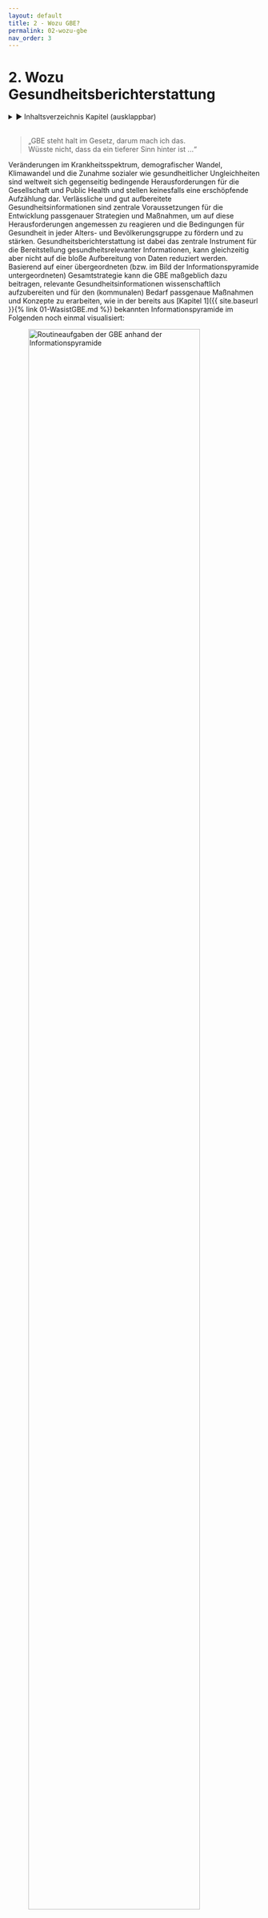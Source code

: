 ```yaml
---
layout: default
title: 2 - Wozu GBE?
permalink: 02-wozu-gbe
nav_order: 3
---
```

# 2. Wozu Gesundheitsberichterstattung
<details markdown="block"> 
  <summary> 
      &#9658; Inhaltsverzeichnis Kapitel (ausklappbar) 
  </summary>
 
1. TOC
{:toc}
 </details>
<br>
 
> „GBE steht halt im Gesetz, darum mach ich das.  
> Wüsste nicht, dass da ein tieferer Sinn hinter ist ...“

Veränderungen im Krankheitsspektrum, demografischer Wandel, Klimawandel
und die Zunahme sozialer wie gesundheitlicher Ungleichheiten sind
weltweit sich gegenseitig bedingende Herausforderungen für die
Gesellschaft und Public Health und stellen keinesfalls eine erschöpfende
Aufzählung dar. Verlässliche und gut aufbereitete
Gesundheitsinformationen sind zentrale Voraussetzungen für die
Entwicklung passgenauer Strategien und Maßnahmen, um auf diese
Herausforderungen angemessen zu reagieren und die Bedingungen für
Gesundheit in jeder Alters- und Bevölkerungsgruppe zu fördern und zu
stärken. Gesundheitsberichterstattung ist dabei das zentrale Instrument
für die Bereitstellung gesundheitsrelevanter Informationen, kann
gleichzeitig aber nicht auf die bloße Aufbereitung von Daten reduziert
werden. Basierend auf einer übergeordneten (bzw. im Bild der
Informationspyramide untergeordneten) Gesamtstrategie kann die GBE
maßgeblich dazu beitragen, relevante Gesundheitsinformationen
wissenschaftlich aufzubereiten und für den (kommunalen) Bedarf
passgenaue Maßnahmen und Konzepte zu erarbeiten, wie in der bereits aus
[Kapitel 1]({{ site.baseurl }}{% link 01-WasistGBE.md %}) bekannten Informationspyramide im Folgenden noch einmal
visualisiert:

 <figure>
  <img src="./media/AOE-2520-Booksprints-11" alt="Routineaufgaben der GBE anhand der Informationspyramide" style="width:90%">
  <figcaption>Abbildung 2: Routineaufgaben der GBE anhand der Informationspyramide (erweiterte Darstellung nach Verschuuren, van Oers 2019)
</figcaption>
</figure> 


## 2.1. GBE als Instrument der wissenschaftlichen Politikberatung

Gesundheitsberichterstattung gibt nicht nur einen Überblick über die
gesundheitliche Lage der Bevölkerung, sie dient auch explizit der
Analyse von Problemlagen und dem Aufzeigen von Handlungsbedarfen und im
Idealfall von Handlungsoptionen (Starke et al. 2019). In den letzten 35
Jahren hat sich die GBE damit zu einem zentralen Element
gesundheitspolitischer Entscheidungen sowie zu einer wesentlichen
Grundlage für partizipative Prozesse entwickelt (Brand, Michelsen 2007).
Auf Bundes-, Landes- und kommunaler Ebene dient die GBE als Instrument
der wissenschaftlichen Politikberatung und ist wichtige Ausgangsbasis
für die Gesundheitsplanung (siehe auch [Kapitel 7]({{ site.baseurl }}{% link 07-Planung.md %})). Dieses umfangreiche
Aufgaben- und Funktionsprofil wird häufig anhand des
gesundheitspolitischen Planungsmodells der „Public Health Trias“
(Institute of Medicine (U.S.) 1988) bzw. dem darauf basierenden „Public
Health Action Cycle“ (PHAC) beschrieben (Rosenbrock 1995) und ist in
Abbildung 3 dargestellt.
 <figure>
  <img src="./media/AOE-2520-Booksprints-03.png" alt="Abbildung 3: Public Health Action Cycle" style="width:60%">
  <figcaption>Abbildung 3: „Public Health Action Cycle“ (eigene Darstellung nach Rosenbrock 1995 und Institute of Medicine (U.S.) 1988)
</figcaption>
</figure> 

Ausgangspunkt des als Kreislauf angelegten Modells ist die in der Praxis
nicht immer gegebene Voraussetzung, dass die (gesundheitliche)
Ausgangssituation zunächst in möglichst vielen ihrer sozialen,
epidemiologischen sowie medizinischen Aspekten skizziert werden muss,
bevor passende Handlungsoptionen, Strategien und Maßnahmen zur
Verbesserung der gesundheitlichen Lage oder zur Reduktion
gesundheitlicher Ungleichheiten eruiert und umgesetzt werden können
(Rosenbrock 1995). In Form einer umfangreichen Bestands- und
Bedarfsanalyse **(Assessment)** liefern die im Rahmen der GBE
aufbereiteten und kontextualisierten Daten die zentrale Grundlage für
die Maßnahmenplanung und Entwicklung von Zielvorstellungen **(Policy
Formulation)**, was gerade in Zeiten knapper Ressourcen für die im
Modell folgende Implementierung von Maßnahmen **(Assurance)** von
zentraler Bedeutung ist. Letzteres impliziert auch, dass die Wirkungen
der umgesetzten Strategien und Maßnahmen in geeigneter Form gemessen und
bewertet werden müssen **(Evaluation)**, was idealerweise wiederum in
einem Re-Assessment der (gesundheitlichen) Ausgangssituation mündet. In
der Theorie soll dieser spiralförmige Verlauf dazu führen, dass sich die
Public-Health-Praxis immer besser an die zugrunde liegenden Probleme und
Herausforderungen anpasst und damit kontinuierlich wirksamer werden soll
(Rosenbrock 1995). In der Realität geht die GBE meist weit weniger
idealtypisch zyklisch und stets progressiv vonstatten. Das
verkompliziert die Arbeit in der GBE, es macht sie gleichzeitig aber
auch abwechslungsreich und spannend. So kann die Rolle der GBE bezüglich
der einzelnen Phasen des PHAC unterschiedlich sein (Brand, Michelsen
2007): Die Berichterstattung kann sich auf ihr Kerngeschäft des
Assessments und gegebenenfalls der Evaluation beschränken, sie kann
ebenso bei der Entwicklung passender Handlungsoptionen sowie der
Implementierung geeigneter Maßnahmen behilflich sein. Auch ihr Beitrag
bei der Ermittlung des Handlungsbedarfs kann unterschiedlich aussehen:
So kann es der GBE obliegen, prioritäre Handlungsfelder zu
identifizieren (Brand, Evans 1998), sie kann aber auch vor allem dazu
beitragen, Entscheidungsbedarfe in bestimmten Problemfeldern aufzuzeigen
(Kuhn 2005). In der Praxis ist die Beantwortung dieser Fragen oft von
den jeweiligen Rahmenbedingungen sowie der strukturellen Einbindung der
GBE in die Kommunalverwaltung abhängig, worauf in [Kapitel 3]({{ site.baseurl }}{% link 03-GBEStrukturen.md %}) noch
genauer eingegangen wird.

Erschwerend kommt hinzu, dass auch die Auswahl der zu bearbeitenden
Themen und Probleme selbst sowie deren Ursachenzuschreibung und
entsprechende Lösungsansätze von unterschiedlichen Interessens- und
Machtkonstellationen auf Umsetzungsebene bzw. im Interventionsfeld
abhängig sind (Kühn 1993, zit. nach Rosenbrock 1995). Schon allein
deswegen kann und sollte Gesundheitsberichterstattung nicht nebenbei im
„stillen Kämmerlein“ vonstattengehen, sondern sollte, wenn möglich,
von Anfang an als Gemeinschaftsaufgabe verstanden werden, die im
Idealfall auf mehrere Schultern verteilt wird und unterschiedliche
Perspektiven berücksichtigt (siehe auch [Kapitel 5]({{ site.baseurl }}{% link 05-IntegrierteGBE.md %}) und [Kapitel 6]({{ site.baseurl }}{% link 06-VernetzunginderGBE.md %})).

Entsprechend dieser komplexen Zusammenhänge gibt es auch eine ganze
Bandbreite unterschiedlicher Entstehungshintergründe und Ziele der GBE,
die im Folgenden skizziert werden.

## 2.2. Entstehungshintergründe und Ziele der GBE 

Vor der Erstellung eines Gesundheitsberichtes ist die Frage, warum und
für wen der Bericht erstellt wird, jedes Mal gründlich zu reflektieren.
Aus den Antworten leiten sich unter anderem der Umfang des Berichts und
der Sprachstil, aber auch die Mitwirkenden am Bericht und insbesondere
die Handlungsempfehlungen und die Zeitplanung ab. Auf den
unterschiedlichen administrativen Ebenen (Bund, Länder, Kommunen) gibt
es stark variierende Anlässe zur Erstellung von Gesundheitsberichten.
Anlässe für kommunale Gesundheitsberichte können beispielsweise eine
Grundlage sein für

1.  **Meinungsbildung und Entscheidungsfindung auf der jeweiligen
    politischen Ebene, beispielsweise dem Kreistag oder der
    Stadtverordnetenversammlung:**  
    Oftmals hat diese Form der Berichterstattung das Ziel, Ressourcen zu
    steuern, zum Beispiel, um universelle Maßnahmen im Sinne des
    „proportionate universalism“ an kommunale Bedarfe anzupassen
    (Marmot 2010), oder um die Bewilligung bzw. Beendigung konkreter
    Maßnahmen voranzutreiben, beispielsweise Personalstellen oder
    Sachmittel.  
    *Beispiel: Bewilligung eines Projektes zur Förderung der
    wohnortnahen sektorenübergreifenden medizinisch-pflegerischen
    Versorgung*

2.  **Meinungsbildung und Entscheidungsfindung auf der Fachebene,
    beispielsweise der kommunalen AG Suchtprävention:**  
    Diese Form der Berichterstattung zielt häufig auf eine
    Evidenzbasierung fachlicher Empfehlungen ab, um den eigenen
    Erfahrungshorizont aus der täglichen Arbeit durch einen
    Faktencheck zu erweitern.  
    *Beispiel: Handlungsempfehlung für die kommunale Suchtprävention
    der örtlichen Arbeitsgemeinschaft Suchtprävention*
3.  **die Festlegung kommunaler Gesundheitsziele/prioritärer
    Handlungsfelder, zum Beispiel in kommunalen
    Gesundheitskonferenzen:**  
    Die Verständigung unter den (kommunalen) Akteuren und Akteurinnen
    und die Formulierung gemeinsamer Ziele kann durch einen
    Gesundheitsbericht entscheidende Anstöße erhalten. Weitergehend
    kann die GBE dazu beitragen, prioritäre Handlungsfelder an den
    kleinräumig oftmals sehr unterschiedlichen Bedarfen und
    Bedürfnissen auszurichten, um für mehr gesundheitliche
    Chancengerechtigkeit zu sorgen.  
    *Beispiel: Eine kleinräumige Bedürfnisanalyse zeigt
    Unterstützungsbedarf für mobilitätseingeschränkte ältere Menschen
    bei sozialen und gesundheitsfördernden Aktivitäten. Das kommunale
    Gesundheitsziel: „Die körperliche Aktivität und Teilhabe an der
    Gesellschaft bei älteren Menschen ist gestärkt“ wird festgelegt.*
4.  **die Messung der Zielerreichung eines Gesundheitszieles:**  
    Diese Berichtsform zielt auf die Evaluation von Maßnahmen
    hinsichtlich der Erreichung eines konkreten Gesundheitszieles
    ab.  
    *Beispiel: Die GBE erhält den Auftrag herauszufinden, wie sich die
    gesundheitliche Lage zehn Jahre nach Einführung eines
    Gesundheitszieles entwickelt hat.*
5.  **die kommunale Beteiligung bei der Versorgungsplanung:**  
    Das Ziel dieser GBE-Form ist, neben der Lage auch die
    Zuständigkeiten und Gestaltungsmöglichkeiten der kommunalen
    Akteure und Akteurinnen transparent zu machen.  
    *Beispiel: Die hausärztliche Versorgungsstruktur in den Gemeinden
    und kleineren Städten und die verschiedenen Fördermöglichkeiten
    und deren Nutzung werden aufgezeigt.*
6.  **die Bereitstellung** **gesicherter und unabhängiger
    Informationen für die Bevölkerung, die Fachöffentlichkeit sowie
    Entscheidungsträger und Entscheidungsträgerinnen zu
    gesundheitspolitisch bedeutsamen Entwicklungen:**  
    Diese Berichtsform zielt darauf ab, den Prozess der demokratischen
    Willensbildung in der Gesellschaft zu unterstützen.  
    *Beispiel: eine anlassbezogene Berichterstattung zur „Gesundheit
    bei Asylsuchenden“*

Aus der kurzen und sicher nicht vollständigen Aufzählung soll
ersichtlich werden, dass Gesundheitsberichte aus unterschiedlichen
Kontexten heraus entstehen, was gerade Neulinge im Berufsfeld vor nicht
unerhebliche Herausforderungen stellen kann (Weiteres hierzu auch in
[Kapitel 6]({{ site.baseurl }}{% link 06-VernetzunginderGBE.md %})). Damit ein Gesundheitsbericht nicht das Dasein eines
„zahnlosen“, ungelesen in Schubladen vegetierenden Papiertigers
fristet, sollte die Auftragslage frühestmöglich geklärt sein. GBE dient
im Idealfall in erster Linie der Unterstützung einer evidenzinformierten
Entscheidungsfindung. Damit dies gelingen kann, ist eine (politische)
Legitimation der Berichterstattung erforderlich. Hierfür ist es
essenziell, zu klären, „wer“ die Gesundheitsberichterstattung auf
kommunaler Ebene „zu welchem Zweck“ beauftragt hat.

Aufträge, einen Gesundheitsbericht zu erstellen, können sowohl von der
fachlichen Ebene als auch intersektoral veranlasst werden sowie „intern“
oder „extern“ vergeben werden. Gerade bei einer internen Auftragsvergabe
müssen Themen und Berichtsschwerpunkte gut abgestimmt werden. Dies ist
insbesondere dann der Fall, wenn Gesundheitsberichte als Auftrag von
„oben“ aus der Verwaltungsleitung oder der Politik kommen und zur
Umsetzung intern an die Fachebene vergeben werden. In [Kapitel 3]({{ site.baseurl }}{% link 03-GBEStrukturen.md %}) wird
auch noch einmal genauer auf die hierfür relevanten ÖGD-Strukturen
eingegangen.

## 2.3. Determinanten von Gesundheit zur Kontextualisierung der Upstream-Perspektive in der GBE 

Im Idealfall hat die GBE einen klar formulierten (politischen) Auftrag
und kann auf einen entsprechenden Outcome fokussieren. Gerade wenn die
GBE als Grundlage politischer Entscheidungsfindung dienen soll, reicht
es nicht aus, wenn sie sich vor allem auf Datengenerierung,
-aufbereitung und -interpretation fokussiert und lediglich den
Gesundheits- und Krankheitszustand unterschiedlicher Bevölkerungsgruppen
beschreibt. Oftmals müssen darüber hinaus auch verhaltens- und
verhältnisbezogene Faktoren berücksichtigt werden, die unterschiedliche
Auswirkungen auf Gesundheit und Wohlbefinden der Bevölkerung haben
können. Ziel einer solchen **Kontextualisierung** ist es, diejenigen
Bedingungen und Strukturen zu identifizieren, die entweder einen großen
Einfluss auf die Bevölkerungsgesundheit haben oder mit verhältnismäßig
einfachen Mitteln verändert werden könnten. Damit richtet GBE – wie auch
der Public-Health-Bereich insgesamt – den Blick vor allem auf die
grundlegenden **Determinanten von Gesundheit**, indem sie den Blick
„flussaufwärts“ orientiert, um den komplexen Zusammenhang von
Gesundheit und gesundheitlichen Rahmenbedingungen abbilden zu können.

Gesundheit wird von Menschen in ihrer alltäglichen Umwelt geschaffen und
gelebt: dort, wo sie spielen, lernen, arbeiten und lieben – kurz, dort
wo Leben, Arbeit und Alltag stattfinden (WHO 1986). Gleichzeitig
benötigt ein Großteil der krankheitsauslösenden Faktoren Jahre bis
Jahrzehnte, bis eine Krankheit entsteht oder gar zum Tode führt. Dieser
Prozess erfolgt oftmals leise, manchmal sogar gänzlich unbemerkt, und
erhält infolgedessen häufig wenig Aufmerksamkeit. Eine Metapher hierfür
ist das in zahlreichen Varianten erzählte Flussbild der
Public-Health-Parabel:

> „Ein Arzt steht am Ufer eines schnell fließenden Flusses und hört die
> verzweifelten Schreie einer ertrinkenden Frau. Er springt ins Wasser,
> holt die Frau heraus und beginnt die künstliche Beatmung. Als sie
> gerade anfängt zu atmen, hört er einen weiteren Hilfeschrei. Der Arzt
> springt abermals ins Wasser und holt einen weiteren Ertrinkenden,
> trägt ihn ans Ufer und beginnt mit der künstlichen Beatmung. Und als
> der gerade zu atmen anfängt, hört er einen weiteren Hilferuf ... Das
> geht immer weiter und weiter in endlosen Wiederholungen. Der Arzt ist
> so sehr damit beschäftigt, ertrinkende Menschen herauszuholen und
> wieder zu beleben, dass er keine Zeit findet, stromaufwärts hinter der
> Biegung des Flusses nachzusehen, warum denn so viele Menschen ins
> Wasser stürzen und Angst, Schmerz, Not, Lebensgefahr und vielleicht
> auch den Tod erleiden. Vielleicht gibt es stromaufwärts eine Brücke
> ohne Geländer oder einen brüchigen Uferweg. Vielleicht bringt dort
> niemand den Menschen bei zu schwimmen. Vielleicht fehlen auch nur
> einige Warntafeln am Ufer. Vielleicht enthält das Wasser giftige
> Substanzen, die beim Schwimmen zu Lähmung oder Desorientierung führen.
> Vielleicht ist das lebensgefährliche Tauchen im reißenden Fluss (zum
> Beispiel nach Perlen oder Schwämmen) Teil des unverzichtbaren
> Broterwerbs für die dort wohnenden Menschen. Fände der Arzt Zeit,
> stromaufwärts zu suchen, könnte er wahrscheinlich gemeinsame Ursachen
> für die vielen individuellen Unglücksfälle entdecken und diese
> möglicherweise verringern oder abstellen“ (Rosenbrock 2001).

Diese Parabel ist gut geeignet, um die engen
Ursache-Wirkungs-Beziehungen von Gesundheit und Krankheit zu
visualisieren und sich daran zu erinnern, wie wichtig es ist, den Blick
immer wieder stromaufwärts auf die zugrunde liegenden Ursachen zu
richten. Aufmerksamkeit und Mittel sind im Gesundheitswesen ungleich
zwischen kurativen (unten am Fluss, „downstream“) und präventiven bzw.
gesundheitsförderlichen (oben am Fluss, „upstream“) Ansätzen verteilt.
Der Blick ist teils ressourcenbedingt, teils aufgrund einseitiger
Perspektive oft nicht auf weiter upstream liegende
Gesundheitsdeterminanten gerichtet. Auch für das GBE-Assessment stellt
eine Upstream-Perspektive eine Herausforderung dar, da
Gesundheitsberichterstattung – schlicht aufgrund der Datenlage – oft
eher einer Krankheitsberichterstattung gleicht. Dies begünstigt wiederum
eine Downstream-Perspektive, sowohl im Bericht als auch bei der Planung.

Bevor Maßnahmen passgenau auf die zugrunde liegenden Ursachen abgestimmt
werden können, müssen diejenigen Mechanismen verstanden werden, die zu
den gesundheitlichen oder sozialen Ungleichheiten führen. Ein erster
hilfreicher Schritt ist hierbei, sich zunächst einen Überblick über die
vielfältigen Determinanten von Gesundheit zu verschaffen. Hierzu bietet
sich das von Dahlgren und Whitehead (1991) entwickelte
**Regenbogenmodell** zur Beschreibung von Gesundheitsdeterminanten an.
Das Modell führt beispielhaft vielfältige Faktoren auf, die sich
wechselseitig beeinflussen und auf den Menschen gesundheitsförderlich,
aber auch gesundheitsschädlich einwirken können (siehe Abbildung 4).

 <figure>
  <img src="./media/AOE-2520-Booksprints-18.png" alt="Determinanten für Gesundheit „Regenbogenmodell" style="width:90%">
  <figcaption>Abbildung 4: Determinanten für Gesundheit „Regenbogenmodell“ (eigene Darstellung nach Dahlgren, Whitehead 1991)</figcaption>
</figure> 



Im Mittelpunkt befinden sich der Mensch und seine individuellen Faktoren
wie Alter, Geschlecht und konstitutionelle Merkmale, die zwar einen
direkten Einfluss auf die Gesundheit der oder des Einzelnen haben,
allerdings relativ unveränderlich sind. Diese nahezu unveränderlichen
Determinanten von Gesundheit sind in einen sozialen, ökologischen und
ökonomischen Rahmen eingebettet, der (zumindest theoretisch) auf
politischer Ebene modifiziert werden kann. Dies gilt sowohl für die
direkt angrenzenden persönlichen Verhaltensfaktoren, etwa
Rauchgewohnheiten und körperliche Aktivität, als auch für die indirekt
angrenzenden Einflüsse durch soziale Kontexte. Über die individuelle
Verhaltensebene hinaus spielen auch Verhältnisse wie zum Beispiel
Lebens- und Arbeitsbedingungen, Nahrungsmittelversorgung oder Zugang zu
(lebenswichtigen) Gütern und Dienstleistungen eine zentrale Rolle für
die Aufrechterhaltung der Gesundheit sowie den individuellen
Handlungsspielraum einer/eines jeden Einzelnen. All dies steht im
Kontext wirtschaftlicher und kultureller Rahmenbedingungen sowie
entsprechender Umwelteinflüsse (Claßen 2020).

Die einzelnen Schichten des Regenbogenmodells stehen dabei nicht
isoliert nebeneinander, sondern sind eng miteinander verzahnt:
Individuelle Lebensstile sind in soziale Normen und Netzwerke sowie in
Lebens- und Arbeitsbedingungen eingebettet, die wiederum mit dem
weiteren sozioökonomischen und kulturellen Umfeld zusammenhängen
(Dahlgren, Whitehead 2007).

Während nur ein vergleichsweiser kleiner Teil der dargestellten
Determinanten für Gesundheit durch das Gesundheitssystem im engeren
Sinne beeinflusst werden kann, kann im kommunalen Kontext auf einen
vergleichsweise großen Teil der veränderbaren Faktoren direkt oder
indirekt eingewirkt werden. Dies liegt vor allem daran, dass der Grad
der persönlichen, verhaltensbezogenen Möglichkeiten, den eigenen
Lebensstil oder die im Modell direkt wie indirekt angrenzenden
Rahmenbedingungen von Gesundheit zu beeinflussen, begrenzt ist – im
Gegensatz zu gesellschaftlich-politischen Möglichkeiten. Während auf
individueller Ebene die einzelnen Personen vornehmlich auf den eigenen
Lebensstil einwirken können und Maßnahmen hierfür primär auf einer
verhaltensorientierten Ebene ansetzen müssen, müssen auf
gesellschaftlich-politischer Ebene vornehmlich die Verhältnisse, in
denen Menschen aufwachsen und leben, adressiert und gestaltet werden
(Bucksch et al. 2012). Gerade Letzteres ist deutlich zeit- und
ressourcenintensiver und setzt gute Detailkenntnisse über die jeweilige
Situation vor Ort voraus, entspricht es doch im Bild der Flussparabel
der Einführung entsprechender Schutzmaßnahmen, die dazu beitragen, dass
deutlich weniger (im Idealfall sogar keine) Personen mehr in den Fluss
fallen oder sich gegebenenfalls selbst aus dem Wasser retten können.
Mittel- und langfristig sind gerade diejenigen Ansätze erstrebenswert,
die auf eine gesundheitsförderliche Gestaltung von Verhältnissen setzen.
Sie können nicht nur wesentlich zur Ermöglichung gesundheitlicher
Chancengleichheit beitragen, sondern auch dabei unterstützen, dass „der
Gesundheit förderliche Entscheidungen“ zur „einfacheren Entscheidung“
werden.

Für die Gesundheitsberichterstattung ist das auf zwei Ebenen relevant:
einerseits auf Ebene der berichteten Kennzahlen für Gesundheit
(**Assessment**) und andererseits auf Ebene der Planung und Ableitung
entsprechender Handlungsempfehlungen (**Policy Formulation**). Unter den
Kennzahlen für Gesundheit finden sich diverse Indikatoren, die nicht
direkt den Gesundheitszustand, sondern den Zustand definierter
Determinanten für Gesundheit abbilden (siehe auch [Kapitel 4]({{ site.baseurl }}{% link 04-GBEHandwerk.md %})). GBE kann
dem Namen „Gesundheitsberichterstattung“ eigentlich nur gerecht werden,
wenn sie sich eben nicht nur darauf beschränkt, die Häufigkeiten von
Krankheit und Tod mehr oder weniger „downstream“ zu berichten, sondern
auch über die wesentlichen Upstream-Faktoren berichtet, von denen
wissenschaftlich belegt ist, dass sie erheblichen Einfluss auf die
Geschehnisse weiter unten am Fluss („downstream“) haben. Im
Planungskontext heißt eine solch breite Perspektive auf Gesundheit, dass
explizit versucht werden muss, auf Planungsfelder über den engeren
Gesundheitsbereich hinaus einzuwirken. Gerade auf kommunaler Ebene
stehen die Chancen dafür nicht schlecht, da der ÖGD hier in eine
Kommunalverwaltung eingebunden ist, die direkt oder indirekt für eine
Vielzahl upstream gelegener gesundheitsrelevanter Faktoren zuständig
ist. Dies bietet die Chance, dem Thema „Gesundheit“ in umliegenden
gesundheitsrelevanten Planungsfeldern mehr Gewicht zu verleihen, das
heißt zur Umsetzung des **„Health in All Policies“-Ansatzes** - im
Idealfall koordiniert durch den ÖGD.

<table>
<tbody>
<tr class="odd">
<td><h5 id="exkurs-health-in-all-policies-hiap">Exkurs: Health in All Policies (HiAP)</h5>
<p>Da die Verhältnisse, in denen Menschen aufwachsen und leben, mittel- und langfristig das Verhalten von Individuen und Bevölkerungsgruppen substanziell beeinflussen können, stehen verhältnispräventive Maßnahmen stark im Fokus von Prävention und Gesundheitsförderung und münden oftmals in Aktivitäten der Gesundheitsplanung (Näheres hierzu auch in [Kapitel 7]({{ site.baseurl }}{% link 07-Planung.md %}) ). Der „Health in All Policies“-Ansatz (im Deutschen: Gesundheit in allen Politikbereichen) beinhaltet, gesundheitsrelevante Prozesse und Entscheidungen auf unterschiedlichen gesellschaftspolitischen Ebenen systematisch zu erfassen, sichtbar zu machen und darauf hinzuwirken, gesundheitsrelevante Auswirkungen, sowohl gesundheitsförderliche als auch -schädliche, bei Entscheidungen quer durch alle Politikfelder mit zu berücksichtigen. Übergreifendes Ziel ist eine gesundheitsförderliche Gesamtpolitik, um die Gesundheit der Bevölkerung und gesundheitliche Chancengleichheit zu verbessern (Böhme, Reimann 2018; Geene et al. 2020).</p></td>
</tr>
</tbody>
</table>

Von besonderer Bedeutung unter all diesen Einflussfaktoren sind
**soziale Determinanten für Gesundheit**. Viele GBEler und GBElerinnen
machen über Jahre die immer wiederkehrende Erfahrung, dass räumliche
Muster der Morbiditäts- oder Mortalitätsverteilung, welche ihre GBE
zutage fördert, meist eine hohe Übereinstimmung mit räumlichen Mustern
der sozialen Situation in ihrer Region aufweisen. Das ist natürlich kein
Zufall, sondern dem extremen Einfluss sozialer Determinanten auf die
Gesundheit geschuldet. Für die GBE ist dies in mehrfacher Hinsicht von
Bedeutung: Unter GBE-Perspektive ist es relevant, dass über
Determinanten der sozialen Lage häufig recht kleinräumige Informationen
vorliegen. Eine Berichterstattung über soziale Einflussfaktoren ist
inhaltlich unerlässlich, sie birgt jedoch gleichzeitig nicht
unerhebliche Risiken bezüglich Stigmatisierung oder undifferenzierter
Schuldzuweisungen an bestimmte Bevölkerungsgruppen (siehe auch [Kapitel 1]({{ site.baseurl }}{% link 01-WasistGBE.md %})).

Auf Handlungsebene sind soziale Determinanten nicht nur aufgrund ihrer
übergeordneten Bedeutung für Gesundheit relevant, sondern auch ganz
praktisch, da auf kommunaler Ebene viele soziale Zuständigkeiten
gebündelt vorliegen. Viele der im Modell eher außen angesiedelten
Determinanten sind zwar grundsätzlich planbar, befinden sich allerdings
oft nicht im direkten Zugriff des Gesundheitsamtes. Um eine
entsprechende Upstream-Perspektive in die Berichterstattung und Planung
integrieren zu können, ist daher häufig eine integrierte,
ressortübergreifende Planung im Sinne einer gesundheitsförderlichen
kommunalen Gesamtpolitik gemäß des „Health in All Policies“-Ansatzes
notwendig. Die strukturelle Anbindung des kommunalen ÖGD innerhalb der
Kommunalverwaltung spielt dabei eine wichtige Rolle. Ist der ÖGD
beispielsweise gemeinsam mit der Sozial- oder Jugendhilfeverwaltung in
einem Dezernat oder einer Abteilung verortet, kann dies die
Zusammenarbeit im Bereich Berichtswesen und/oder Planung erheblich
vereinfachen. In [Kapitel 3]({{ site.baseurl }}{% link 03-GBEStrukturen.md %}) wird auf die kommunalen Strukturen noch
einmal genauer eingegangen. Die GBE in diesem Fall nicht als isolierte
Fachberichterstattung, sondern vielmehr als integrierte Sozial- und
Gesundheitsberichterstattung anzulegen, kann unter solchen
Rahmenbedingungen eine schlüssige Konsequenz darstellen (siehe auch
[Kapitel 5]({{ site.baseurl }}{% link 05-IntegrierteGBE.md %})).

## 2.4. Politisches Selbstverständnis der GBE

> „Da ich ewig studiert habe und mich wirklich auskenne in den
> Gesundheitswissenschaften und der Epidemiologie, sind meine Zahlen
> echt überzeugend. Ich weiß am fundiertesten, was und warum wir das tun
> sollten, und die anderen werden heilfroh sein, dass ich es ihnen sagen
> kann.“

Die Gesundheitsberichterstattung kann ein Instrument zur Unterstützung
und Begleitung von Gesundheitspolitik sein. Sie ist aber eine
Fachaufgabe. Gesundheitspolitik ist dagegen zum einen durch den
Wählerwillen bestimmt, zum anderen muss sie den Ausgleich mit anderen
politischen Interessen und Erfordernissen finden. Es heißt oft,
Gesundheit sei unser höchstes Gut, aber diese Maxime stößt schnell an
die Grenzen der Finanzverteilung zwischen den Ressorts. Das Verhältnis
zwischen Gesundheitsberichterstattung und Gesundheitspolitik ist daher
zwangsläufig komplex. Gesundheitsberichterstattung ist eine
Voraussetzung für eine evidenzbasierte Gesundheitspolitik, sie darf aber
nicht politische Vorhaben propagandistisch stützen. Damit würde sie ihre
Glaubwürdigkeit verlieren und somit letztlich auch ihre Möglichkeiten,
über ihre informative Funktion politisch wirksam zu werden.

GBE findet mit dem Anspruch statt, handlungsorientiert und
planungsrelevant zu sein, das heißt Taten anzustoßen. Sie findet jedoch
durch wissenschaftliche Experten und Expertinnen in einer hierarchisch
gegliederten Struktur statt, etwa der Kommune, und nicht durch
diejenigen, welche die Entscheidungen über die Maßnahmenebene treffen.
Entscheidungen über folgende Taten können nur von legitimierten
Entscheidungsträgern und Entscheidungsträgerinnen getroffen werden,
unabhängig davon, ob diese innerhalb der Kommunalverwaltung, in den
kommunalpolitischen Gremien, bei externen Institutionen des
Gesundheitswesens oder darüber hinaus angesiedelt sind. GBE dient der
Information und Beratung dieser Entscheidungsträger und
Entscheidungsträgerinnen, sie stellt daher unter anderem ein Instrument
der Politikberatung dar, wobei Politik in einem weiteren Sinne
verstanden wird, da grundsätzlich auch Firmen und Institutionen eine
bestimmte Politik verfolgen (Brand, Michelsen 2007).

Um die eigene Rolle als GBEler und GBElerin in der Politikberatung zu
finden, ist es sinnvoll, das eigene Selbstverständnis im Rahmen dieses
Beratungsprozesses immer wieder zu reflektieren. Drei Modelle und damit
verbundene Grundannahmen können dabei unterschieden werden (Brand,
Michelsen 2007; Kurth 2006):

1.  **Technokratisches Modell:** Nach diesem Modell folgt die Politik
    der Wissenschaft und ihren Empfehlungen, es kommt zu einer
    „Verwissenschaftlichung der Politik“. Dieses Modell passt vor
    allem zu Prozessen, die vorab weitgehend festgelegt sind, wie dies
    etwa bei Ausbrüchen von Infektionskrankheiten und den im
    Infektionsschutzgesetz (IfSG) festgelegten Abläufen der Fall ist.
    Für Prozesse, deren Verlauf weitgehend offen ist, ist dieses Modell
    eher ungeeignet, da die politische Entscheidungsfindung durch meist
    demokratisch legitimierte Mandatsträger und Mandatsträgerinnen
    getroffen wird. GBEler und GBElerinnen stammen meist aus
    akademischen Kontexten und haben gelernt, Prozesse möglichst
    evidenzbasiert auszurichten. Um Enttäuschungen vorzubeugen, gilt es,
    sich daher gerade zu Beginn einer Tätigkeit in der GBE zu
    vergegenwärtigen, dass über die weite Mehrzahl aller Maßnahmen
    nicht rein technokratisch, evidenzbasiert entschieden wird, sondern
    dass darüber hinaus eine Vielzahl weiterer Faktoren berücksichtigt
    wird, deren Auswahl auch nicht immer auf den ersten Blick
    nachvollziehbar ist.

2.  **Dezisionistisches Modell:** Nach diesem Modell berät eine
    wertfreie Wissenschaft eine Politik, die auf Basis von Werten und
    Weltanschauungen Entscheidungen trifft. Das Selbstverständnis des
    GBElers oder der GBElerin ist es, den Entscheidungsträgern und
    Entscheidungsträgerinnen die bestmögliche Informationsbasis für
    ihre Entscheidungen bereitzustellen. Dadurch sollen nicht rein
    evidenzbasierte, sondern vielmehr evidenzinformierte politische
    Entscheidungen ermöglicht werden (Rushmer et al. 2019). Rein
    formal wird dieses Modell den meisten politischen Prozessen und
    Zuständigkeiten gerecht. Es postuliert jedoch eine Wertfreiheit im
    GBE-Beratungsprozess, die in der zugrunde liegenden
    Gesundheitswissenschaft schwerlich zu finden sein dürfte.
    Wertorientierungen des GBElers oder der GBElerin etwa im Sinne
    eines Leitwerts Gesundheit oder der HiAP-Ziele werden im
    Beratungsprozess nicht ausgeblendet, sondern sind Teil dessen.
.  **Pragmatistisches Modell:** Nach diesem Modell wird eine wertende
    Wissenschaft postuliert, welche Politik berät und aufgrund der
    eigenen Wertorientierung gleichzeitig in den Diskurs mit ihr
    tritt. Entscheidungen werden somit in einem Wechselspiel zwischen
    Politik und Wissenschaft getroffen. Der GBEler oder die GBElerin
    wird im Normalfall durchaus für die eigenen Werte „streiten“, wie
    es in diesem Modell hinterlegt ist. Inwieweit die
    Entscheidungsprozesse dann eher dezisionistisch oder
    pragmatistisch stattfinden, hängt von seiner oder ihrer Rolle ab
    sowie vom Kontext, der ja durch eine Vielzahl weiterer Akteure zum
    Beispiel aus Kommunalpolitik oder Gremien von Experten und
    Expertinnen beeinflusst wird (Weiteres zu den Strukturen auch in
    [Kapitel 3]({{ site.baseurl }}{% link 03-GBEStrukturen.md %})).

Wichtig für das Selbstverständnis der meist akademisch-wissenschaftlich
geprägten GBEler und GBElerinnen ist es, die Unterschiedlichkeit der
Rationalitäten von Wissenschaft und Politik zu realisieren. Ihre
jeweilige Sprache ist auf die unterschiedlichen Adressaten und
Adressatinnen abgestimmt, ihre Planung ist von sehr unterschiedlichen
Zeitabläufen bestimmt, und sie verfolgen rollengemäß ganz
unterschiedliche Ziele (siehe Tabelle 1). Für eine nachhaltig
erfolgreiche GBE gilt es, sich an der Schnittstelle zwischen
Wissenschaft und Politik mit politischen Rationalitäten vertraut zu
machen und diese, wenn möglich, auch entsprechend zu berücksichtigen.

Tabelle 1: Unterschiede zwischen Wissenschaft und Politik (entnommen aus
Kurth 2006)

|                       | **Wissenschaft**                     | **Politik**                            |
| --------------------- | ---------------------------------------------------- | ---------------------------- |
| Sprache               | Fachspezifisch, für Nichtwissenschaftler und Nichtwissenschaftlerinnen schwer zu verstehen    | Oft vereinfachend und populistisch, soll von der ganzen Bevölkerung verstanden werden   |
| Zeitplanung           | Ansammlung von Spezialkenntnissen und Expertise über einen langen Zeitraum                    | Einhaltung eines Zeitplans geht häufig über Qualität                                    |
| Aufmerksamkeitsspanne | Lang: kumulativer Prozess der Erkenntnisfindung                                               | Kurz: Suche nach schnell verfügbaren Informationen zu einer Vielfalt wechselnder Themen |
| Ziele (PPP)           | Fortschritt der Wissenschaft, **P**ublikationen (Impact-Faktor), **P**atente, **P**rofessuren | Krisenmanagement, öffentliche Unterstützung, **P**olitik, **P**raxis, **P**opularität   |

## 2.5. Weiterführende Informationen

GBE und Politik

  - Borrmann B, Rosenkötter N (2014): Steuerungspotenziale des ÖGD –
    Gesundheitsberichterstattung. In: *Public Health Forum* 22 (4), S.
    183. DOI: 10.1016/j.phf.2014.09.002.

  - Brand H, Michelsen K (2007): Politikberatung durch
    Gesundheitsberichterstattung? In: *Das Gesundheitswesen* 69 (10), S.
    527–533. DOI: 10.1055/s-2007-992163.

  - Kuhn J, Busch R (Hrsg., 2006): Gesundheit zwischen Statistik und
    Politik. Beiträge zur politischen Relevanz der
    Gesundheitsberichterstattung. Mabuse-Verlag, Frankfurt am Main.

  - Kurth BM (2006): Epidemiologie und Gesundheitspolitik. In:
    *Bundesgesundheitsbl.* 49, S. 637–647. DOI:
    10.1007/s00103-006-1291-y.

Determinanten von Gesundheit

  - Dahlgren G, Whitehead M (2007): Policies and strategies to promote
    social equity in health - Background document to WHO – Strategy
    paper for Europe. 14. Aufl., 2007.

  - Marmot M (2010): Fair Society Healthy Lives - The Marmot Review:
    Executive Summary. London, 2010.

  - Marmot M G (2005): Social determinants of health inequalities. In:
    *The Lancet* 365, S. 1099–1104.

  - WHO Europe (2003): The solid facts - Social determinants of health.
    2nd ed. Copenhagen, 2003.

GBE und Planung

  - Feldhoff K H, Groschopp C, Blank K, Ziemer, B. (2001): Kommunale
    Gesundheitsberichterstattung als Instrument zur Weiterentwicklung
    von Handlungsempfehlungen auf kommunaler Ebene. In: *Das
    Gesundheitswesen* 63, S. 61–65.

  - Szagun B, Wasel W (2006): Kommunale Gesundheitsplanung zwischen
    WHO-Konzept, gesetzlichem Auftrag und struktureller Rationierung.
    In: *Gesundheits- und Sozialpolitik* (7-8), S. 51–56.

Health in All Policies (HiAP)

  - Böhm K et al. (Hrsg.) (2020): Gesundheit als gesamtgesellschaftliche
    Aufgabe - Das Konzept Health in All Policies und seine Umsetzung in
    Deutschland. 1st ed. 2020. Wiesbaden: Springer Fachmedien Wiesbaden;
    Imprint: Springer VS.

  - WHO (2013): The Helsinki Statement on Health in All Policies.
    Helsinki, 10.06.2013. Online verfügbar unter
    https://www.who.int/healthpromotion/conferences/8gchp/en/, zuletzt
    geprüft am 10.10.2019.

## 2.6. Literaturverzeichnis Kapitel 2. – Wozu GBE?

* Böhme C, Reimann B (2018): Integrierte Strategien kommunaler
Gesundheitsförderung. Rahmenbedingungen, Steuerung und Kooperation.
Ergebnisse einer Akteursbefragung. Berlin, 2018. Online verfügbar unter
https://repository.difu.de/jspui/handle/difu/249465, zuletzt geprüft am
09.02.2022.
* Brand H, Evans D (1998): Öffentlicher Gesundheitsdienst und
Gesundheitsberichterstattung. In: Hamburger Projektgruppe
Gesundheitsberichterstattung (Hrsg.): Praxishandbuch
Gesundheitsberichterstattung. Ein Leitfaden für
GesundheitsberichterstatterInnen und solche, die es werden wollen. 2.
aktualisierte Aufl. Düsseldorf: Akademie für Öffentliches
Gesundheitswesen (Schriftenreihe, Band 18), S. 25–34.
* Brand H, Michelsen K (2007): Politikberatung durch Gesundheitsberichterstattung? In: *Das
Gesundheitswesen* 69 (10), S. 527–533. DOI:
10.1055/s-2007-992163.
* Bucksch J, Claßen T, Budde S, Geuter G (2012):
Bewegungs- und gesundheitsförderliche Kommune. Evidenzen und
Handlungskonzept für die Kommunalentwicklung - ein Leitfaden.
Bielefeld.
* Claßen T (2020): Gesundheitsförderliche Stadtentwicklung. In:
*Informationen zur Raumentwicklung* 47 (1), S. 4–17. Online verfügbar
unter
https://elibrary.steiner-verlag.de/article/99.105010/izr202001000401,
zuletzt geprüft am 07.11.2021.
* Dahlgren G, Whitehead M (1991): Policies and strategies to promote social equity in health. Background document to WHO-Strategy paper for Europe. Sweden: Institute for Future Studies, 1991. Online verfügbar unter https://ideas.repec.org/p/hhs/ifswps/2007\_014.html, zuletzt geprüft am 07.11.2021.
* Dahlgren G, Whitehead M (2007): Policies and strategies to
promote social equity in health. Background document to WHO – Strategy
paper for Europe. 14. Aufl., 2007.
* Geene R, Kurth B M, Matusall S (2020):
Health in All Policies – Entwicklungen, Schwerpunkte und
Umsetzungsstrategien für Deutschland. In: *Das Gesundheitswesen* 82 (7),
e72-e76. DOI: 10.1055/a-1138-0389.Institute of Medicine (U.S.) (Hrsg.)
(1988): The Future of Public Health. Institute of Medicine. 12. Aufl.
Washington, D.C.: National Academy Press.
* Kuhn J (2005):
Gesundheitsberichterstattung als Staatsaufgabe. In: *prävention* (2), S.
57–63.
* Kurth B M (2006): Epidemiologie und Gesundheitspolitik. In:
*Bundesgesundheitsbl.* 49, S. 637–647. DOI:
10.1007/s00103-006-1291-y.
* Marmot M (2010): Fair Society Healthy Lives.
The Marmot Review: Executive Summary. London, 2010.Rosenbrock R (1995):
Public Health als Soziale Innovation. In: *Das Gesundheitswesen* 57 (3),
S. 140–144.
* Rosenbrock R (2001): Was ist New Public Health? In:
*Bundesgesundheitsbl.* 44 (8), S. 753–762. DOI:
10.1007/s001030100231.
* Rushmer R, Ward V, Nguyen T, Kuchenmüller T
(2019): Knowledge Translation: Key Concepts, Terms and Activities. In:
Verschuuren M und van Oers H (Hrsg.): Population Health Monitoring.
Cham: Springer International Publishing, S. 127–150.
* Starke D, Tempel G,
Butler J, Starker A, Zühlke C, Borrmann B (2019): Gute Praxis
Gesundheitsberichterstattung – Leitlinien und Empfehlungen 2.0. In:
*Journal of Health Monitoring* 4 (S1), S. 1–22.
* Verschuuren M, van Oers H
(Hrsg.) (2019): Population Health Monitoring. Cham: Springer
International Publishing.WHO (1986): Ottawa-Charter for Health
Promotion. In: WHO (Hrsg.). First international Conference on Health
Promotion. Ottawa, 21.11.1986: World Health Organization.
